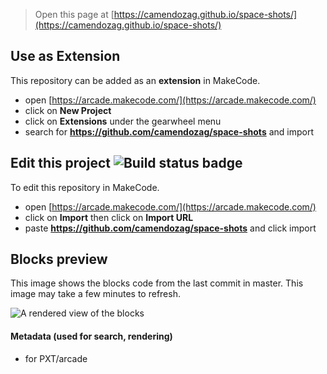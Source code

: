  


> Open this page at [https://camendozag.github.io/space-shots/](https://camendozag.github.io/space-shots/)

## Use as Extension

This repository can be added as an **extension** in MakeCode.

* open [https://arcade.makecode.com/](https://arcade.makecode.com/)
* click on **New Project**
* click on **Extensions** under the gearwheel menu
* search for **https://github.com/camendozag/space-shots** and import

## Edit this project ![Build status badge](https://github.com/camendozag/space-shots/workflows/MakeCode/badge.svg)

To edit this repository in MakeCode.

* open [https://arcade.makecode.com/](https://arcade.makecode.com/)
* click on **Import** then click on **Import URL**
* paste **https://github.com/camendozag/space-shots** and click import

## Blocks preview

This image shows the blocks code from the last commit in master.
This image may take a few minutes to refresh.

![A rendered view of the blocks](https://github.com/camendozag/space-shots/raw/master/.github/makecode/blocks.png)

#### Metadata (used for search, rendering)

* for PXT/arcade
<script src="https://makecode.com/gh-pages-embed.js"></script><script>makeCodeRender("{{ site.makecode.home_url }}", "{{ site.github.owner_name }}/{{ site.github.repository_name }}");</script>

